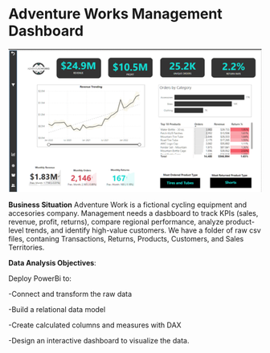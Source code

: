 # Adventure Works Management Dashboard
![](Adventure_Works_Executive_Summary.png)

**Business Situation** Adventure Work is a fictional cycling equipment and accesories company.
Management needs a dasbboard to track KPIs (sales, revenue, profit, returns), compare regional performance, analyze product-level trends, and identify high-value customers.
We have a folder of raw csv files, contaning Transactions, Returns, Products, Customers, and Sales Territories.

**Data Analysis Objectives**:

Deploy PowerBi to:

-Connect and transform the raw data

-Build a relational data model

-Create calculated columns and measures with DAX

-Design an interactive dashboard to visualize the data.


